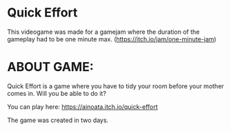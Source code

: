 # Quick Effort
 
This videogame was made for a gamejam where the duration of the gameplay had to be one minute max. (https://itch.io/jam/one-minute-jam)

# ABOUT GAME:
Quick Effort is a game where you have to tidy your room before your mother comes in. Will you be able to do it?

You can play here: https://ainoata.itch.io/quick-effort

The game was created in two days. 
